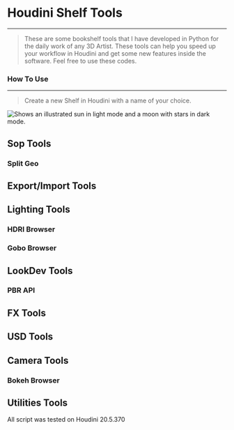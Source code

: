 # Houdini Shelf Tools
---
>These are some bookshelf tools that I have developed in Python for the daily work of any 3D Artist. These tools can help you speed up your workflow in Houdini and get some new features inside the software. Feel free to use these codes.

### How To Use
---
>Create a new Shelf in Houdini with a name of your choice.
><picture>
  <source media="(prefers-color-scheme: dark)" srcset="https://user-images.githubusercontent.com/25423296/163456776-7f95b81a-f1ed-45f7-b7ab-8fa810d529fa.png">
  <source media="(prefers-color-scheme: light)" srcset="https://user-images.githubusercontent.com/25423296/163456779-a8556205-d0a5-45e2-ac17-42d089e3c3f8.png">
  <img alt="Shows an illustrated sun in light mode and a moon with stars in dark mode." src="https://user-images.githubusercontent.com/25423296/163456779-a8556205-d0a5-45e2-ac17-42d089e3c3f8.png">
</picture>

## Sop Tools
### Split Geo

## Export/Import Tools

## Lighting Tools
### HDRI Browser

### Gobo Browser

## LookDev Tools
### PBR API

## FX Tools

## USD Tools

## Camera Tools
### Bokeh Browser

## Utilities Tools






All script was tested on Houdini 20.5.370
